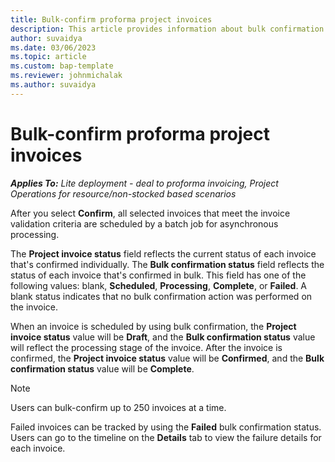 ```yaml
---
title: Bulk-confirm proforma project invoices
description: This article provides information about bulk confirmation of proforma project-based invoices.
author: suvaidya
ms.date: 03/06/2023
ms.topic: article
ms.custom: bap-template
ms.reviewer: johnmichalak
ms.author: suvaidya
---
```


# Bulk-confirm proforma project invoices

_**Applies To:** Lite deployment - deal to proforma invoicing, Project Operations for resource/non-stocked based scenarios_

After you select **Confirm**, all selected invoices that meet the invoice validation criteria are scheduled by a batch job for asynchronous processing.

The **Project invoice status** field reflects the current status of each invoice that's confirmed individually. The **Bulk confirmation status** field reflects the status of each invoice that's confirmed in bulk. This field has one of the following values: blank, **Scheduled**, **Processing**, **Complete**, or **Failed**. A blank status indicates that no bulk confirmation action was performed on the invoice.

When an invoice is scheduled by using bulk confirmation, the **Project invoice status** value will be **Draft**, and the **Bulk confirmation status** value will reflect the processing stage of the invoice. After the invoice is confirmed, the **Project invoice status** value will be **Confirmed**, and the **Bulk confirmation status** value will be **Complete**.

> [!NOTE]
> Users can bulk-confirm up to 250 invoices at a time.
>
> Failed invoices can be tracked by using the **Failed** bulk confirmation status. Users can go to the timeline on the **Details** tab to view the failure details for each invoice.
